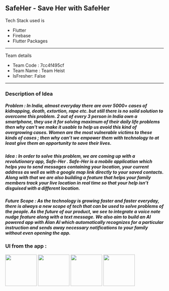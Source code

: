 ## SafeHer - Save Her with SafeHer

Tech Stack used is 
- Flutter
- Firebase
- Flutter Packages

---
 Team details
- Team Code : 7cc4f495cf
- Team Name : Team Heist
- IsFresher: False

---
### Description of Idea

##### Problem : In India, almost everyday there are over 5000+ cases of kidnapping, death, extortion, rape etc. but still there is no solid solution to overcome this problem. 2 out of every 3 person in India own a smartphone, they use it for solving maximum of their daily life problems then why can't we make it usable to help us avoid this kind of overgrowing cases. Women are the most vulnerable victims to these kinds of cases ; then why can’t we empower them with technology to at least give them an opportunity to save their lives.

##### Idea : In order to solve this problem, we are coming up with a revolutionary app, Safe-Her . Safe-Her is a mobile application which helps you to send messages containing your location, your current address as well as with a google map link directly to your saved contacts. Along with that we are also building a feature that helps your family members track your live location in real time so that your help isn’t disguised with a different location.

##### Future Scope : As the technology is growing faster and faster everyday, there is always a new scope of tech that can be used to solve problems of the people. As the future of our product, we see to integrate a voice note nudge feature along with a text message. We also aim to build an AI powered app with Alan AI which automatically recognizes for a particular instruction and sends away necessary notifications to your family without even opening the app.

### UI from the app :

<img src="https://user-images.githubusercontent.com/72657275/155896191-a34b8fdd-32b7-402c-916a-2103896adfac.jpeg" width="100" />
<img src="https://user-images.githubusercontent.com/72657275/155896192-9cdded7a-96bb-4f66-88a1-b5ddc78f58de.jpeg" width="100" />
<img src="https://user-images.githubusercontent.com/72657275/155896194-12b1e4b5-7f2c-4c08-b4f6-5fbf10285ad0.jpeg" width="100" />
<img src="https://user-images.githubusercontent.com/72657275/155896196-54924987-bc82-4b52-9609-5bc24f36e29a.jpeg" width="100" />


